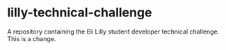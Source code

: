 # lilly-technical-challenge
A repository containing the Eli Lilly student developer technical challenge. This is a change.
